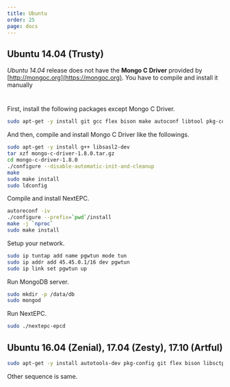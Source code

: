 ```yaml
---
title: Ubuntu
order: 25
page: docs
---
```


## Ubuntu 14.04 (Trusty)

_Ubuntu 14.04_ release does not have the **Mongo C Driver** provided by [http://mongoc.org](https://mongoc.org). You have to compile and install it manually

#
First, install the following packages except Mongo C Driver.

```bash
sudo apt-get -y install git gcc flex bison make autoconf libtool pkg-config libsctp-dev libssl-dev libgnutls-dev libidn11-dev mongodb
```

And then, compile and install Mongo C Driver like the followings.
```bash
sudo apt-get -y install g++ libsasl2-dev
tar xzf mongo-c-driver-1.8.0.tar.gz
cd mongo-c-driver-1.8.0
./configure --disable-automatic-init-and-cleanup
make
sudo make install
sudo ldconfig
```

Compile and install NextEPC.
```bash
autoreconf -iv
./configure --prefix=`pwd`/install
make -j `nproc`
sudo make install
```

Setup your network.
```bash
sudo ip tuntap add name pgwtun mode tun
sudo ip addr add 45.45.0.1/16 dev pgwtun
sudo ip link set pgwtun up
```

Run MongoDB server.
```bash
sudo mkdir -p /data/db
sudo mongod
```

Run NextEPC.
```bash
sudo ./nextepc-epcd
```

## Ubuntu 16.04 (Zenial), 17.04 (Zesty), 17.10 (Artful)

```bash
sudo apt-get -y install autotools-dev pkg-config git flex bison libsctp-dev libgnutls28-dev libgcrypt-dev libssl-dev libmongoc-dev libbson-dev mongodb
```

Other sequence is same.
